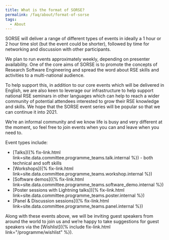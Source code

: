 ```yaml
---
title: What is the format of SORSE?
permalink: /faq/about/format-of-sorse
tags:
  - About
---
```

SORSE will deliver a range of different types of events in ideally a 1 hour or 2 hour time slot (but the event could be shorter), followed by time for networking and discussion with other participants.

We plan to run events approximately weekly, depending on presenter availability. One of the core aims of SORSE is to promote the concepts of Research Software Engineering and spread the word about RSE skills and activities to a multi-national audience. 

To help support this, in addition to our core events which will be delivered in English, we are also keen to leverage our infrastructure to help support national RSE seminars in other languages which can help to reach a wider community of potential attendees interested to grow their RSE knowledge and skills. We hope that the SORSE event series will be popular so that we can continue it into 2021.

We’re an informal community and we know life is busy and very different at the moment, so feel free to join events when you can and leave when you need to. 

Event types include:

- [Talks]({% fix-link.html link=site.data.committee.programme_teams.talk.internal %}) - both technical and soft skills
- [Workshops]({% fix-link.html link=site.data.committee.programme_teams.workshop.internal %})
- [Software demos]({% fix-link.html link=site.data.committee.programme_teams.software_demo.internal %})
- [Poster sessions with Lightning talks]({% fix-link.html link=site.data.committee.programme_teams.poster.internal %})
- [Panel & Discussion sessions]({% fix-link.html link=site.data.committee.programme_teams.panel.internal %})

Along with these events above, we will be inviting guest speakers from around the world to join us and we’re happy to take suggestions for guest speakers via the [Wishlist]({% include fix-link.html link="/programme/wishlist" %}).
